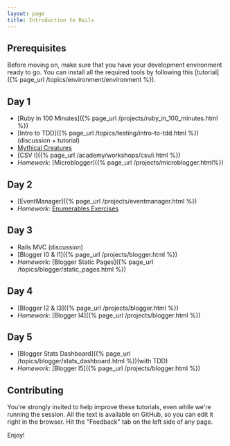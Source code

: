 ```yaml
---
layout: page
title: Introduction to Rails
---
```


## Prerequisites

Before moving on, make sure that you have your development environment ready to go. You can install all the required tools by following this [tutorial]({% page_url /topics/environment/environment %}).

## Day 1

* [Ruby in 100 Minutes]({% page_url /projects/ruby_in_100_minutes.html %})
* [Intro to TDD]({% page_url /topics/testing/intro-to-tdd.html %}) (discussion + tutorial)
* [Mythical Creatures](https://github.com/JumpstartLab/ruby-exercises/tree/master/mythical-creatures)
* [CSV I]({% page_url /academy/workshops/csv/i.html %})
* *Homework*: [Microblogger]({% page_url /projects/microblogger.html%})

## Day 2

* [EventManager]({% page_url /projects/eventmanager.html %})
* *Homework*: [Enumerables Exercises](https://github.com/JumpstartLab/enums-exercises)

## Day 3

* Rails MVC (discussion)
* [Blogger I0 & I1]({% page_url /projects/blogger.html %})
* *Homework*: [Blogger Static Pages]({% page_url /topics/blogger/static_pages.html %})

## Day 4

* [Blogger I2 & I3]({% page_url /projects/blogger.html %})
* *Homework*: [Blogger I4]({% page_url /projects/blogger.html %})

## Day 5

* [Blogger Stats Dashboard]({% page_url /topics/blogger/stats_dashboard.html %})(with TDD)
* *Homework*: [Blogger I5]({% page_url /projects/blogger.html %})

## Contributing

You're strongly invited to help improve these tutorials, even while we're running the session. All the text is available on GitHub, so you can edit it right in the browser. Hit the "Feedback" tab on the left side of any page.

Enjoy!